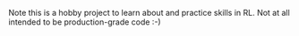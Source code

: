 Note this is a hobby project to learn about and practice skills in RL. Not at all intended to be production-grade code :-)
